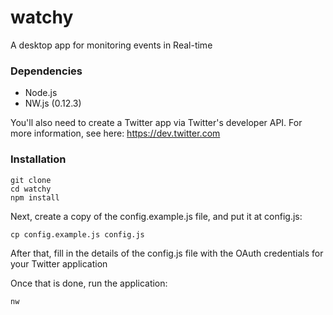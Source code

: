 # watchy

A desktop app for monitoring events in Real-time

### Dependencies

- Node.js
- NW.js (0.12.3)

You'll also need to create a Twitter app via Twitter's developer API. For more information, see here: https://dev.twitter.com


### Installation

    git clone 
    cd watchy
    npm install
    
Next, create a copy of the config.example.js file, and put it at config.js:
  
    cp config.example.js config.js
    
After that, fill in the details of the config.js file with the OAuth credentials for your Twitter application

Once that is done, run the application:

    nw
